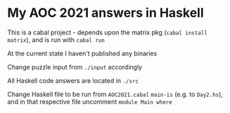 # My AOC 2021 answers in Haskell 

This is a cabal project - depends upon the matrix pkg (`cabal install matrix`), and is run with `cabal run`

At the current state I haven't published any binaries

Change puzzle input from `./input` accordingly

All Haskell code answers are located in `./src`

Change Haskell file to be run from `AOC2021.cabal` `main-is` (e.g. to `Day2.hs`), and in that respective file uncomment `module Main where`
